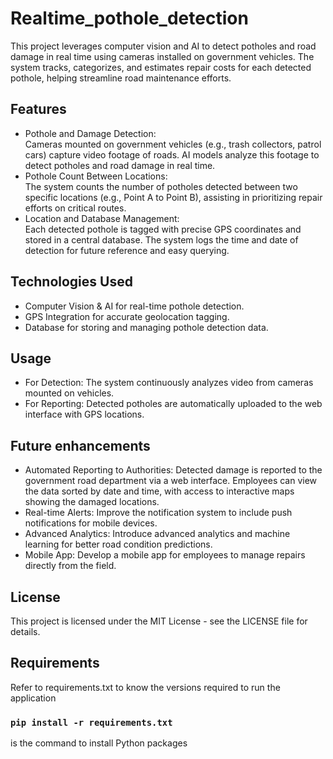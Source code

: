 # Realtime_pothole_detection
This project leverages computer vision and AI to detect potholes and road damage in real time using cameras installed on government vehicles. The system tracks, categorizes, and estimates repair costs for each detected pothole, helping streamline road maintenance efforts.


## Features
* Pothole and Damage Detection: <br>
Cameras mounted on government vehicles (e.g., trash collectors, patrol cars) capture video footage of roads. AI models analyze this footage to detect potholes and road damage in real time.
* Pothole Count Between Locations: <br>
The system counts the number of potholes detected between two specific locations (e.g., Point A to Point B), assisting in prioritizing repair efforts on critical routes.
* Location and Database Management:<br>
Each detected pothole is tagged with precise GPS coordinates and stored in a central database. The system logs the time and date of detection for future reference and easy querying.


## Technologies Used
* Computer Vision & AI for real-time pothole detection.
* GPS Integration for accurate geolocation tagging.
* Database for storing and managing pothole detection data.

## Usage
* For Detection: The system continuously analyzes video from cameras mounted on vehicles.
* For Reporting: Detected potholes are automatically uploaded to the web interface with GPS locations.

## Future enhancements
* Automated Reporting to Authorities: Detected damage is reported to the government road department via a web interface. Employees can view the data sorted by date and time, with access to interactive maps showing the damaged locations.
* Real-time Alerts: Improve the notification system to include push notifications for mobile devices.
* Advanced Analytics: Introduce advanced analytics and machine learning for better road condition predictions.
* Mobile App: Develop a mobile app for employees to manage repairs directly from the field.

## License
This project is licensed under the MIT License - see the LICENSE file for details.

## Requirements 
Refer to requirements.txt to know the versions required to run the application<br>

### `pip install -r requirements.txt` <br>

is the command to install Python packages

